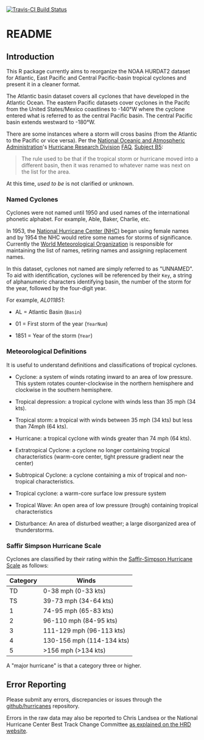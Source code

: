 [![Travis-CI Build Status](https://travis-ci.org/timtrice/HURDAT.svg?branch=master)](https://travis-ci.org/timtrice/HURDAT)

# README

## Introduction

This R package currently aims to reorganize the NOAA HURDAT2 dataset for Atlantic, East Pacific and Central Pacific-basin tropical cyclones and present it in a cleaner format.

The Atlantic basin dataset covers all cyclones that have developed in the Atlantic Ocean. The eastern Pacific datasets cover cyclones in the Pacifc from the United States/Mexico coastlines to -140&deg;W where the cyclone entered what is referred to as the central Pacific basin. The central Pacific basin extends westward to -180&deg;W.

There are some instances where a storm will cross basins (from the Atlantic to the Pacific or vice versa). Per the [National Oceanic and Atmospheric Administration](http://www.noaa.gov)'s [Hurricane Research Division](http://www.aoml.noaa.gov/hrd/) [FAQ](http://www.aoml.noaa.gov/hrd/tcfaq/tcfaqHED.html), [Subject B5](http://www.aoml.noaa.gov/hrd/tcfaq/B5.html):

> The rule used to be that if the tropical storm or hurricane moved into a different basin, then it was renamed to whatever name was next on the list for the area.

At this time, *used to be* is not clarified or unknown.

### Named Cyclones

Cyclones were not named until 1950 and used names of the international phonetic alphabet. For example, Able, Baker, Charlie, etc.

In 1953, the [National Hurricane Center (NHC)](http://www.nhc.noaa.gov) began using female names and by 1954 the NHC would retire some names for storms of significance. Currently the [World Meteorological Organization](http://www.wmo.int/pages/prog/www/tcp/Storm-naming.html) is responsible for maintaining the list of names, retiring names and assigning replacement names.

In this dataset, cyclones not named are simply referred to as "UNNAMED". To aid with identification, cyclones will be referenced by their `Key`, a string of alphanumeric characters identifying basin, the number of the storm for the year, followed by the four-digit year.

For example, *AL011851*:

* AL = Atlantic Basin (`Basin`)

* 01 = First storm of the year (`YearNum`)

* 1851 = Year of the storm (`Year`)

### Meteorological Definitions

It is useful to understand definitions and classifications of tropical cyclones.

- Cyclone: a system of winds rotating inward to an area of low pressure. This system rotates counter-clockwise in the northern hemisphere and clockwise in the southern hemisphere.

- Tropical depression: a tropical cyclone with winds less than 35 mph (34 kts).

- Tropical storm: a tropical  with winds between 35 mph (34 kts) but less than 74mph (64 kts).

- Hurricane: a tropical cyclone with winds greater than 74 mph (64 kts).

- Extratropical Cyclone: a cyclone no longer containing tropical characteristics (warm-core center, tight pressure gradient near the center)

- Subtropical Cyclone: a cyclone containing a mix of tropical and non-tropical characteristics.

- Tropical cyclone: a warm-core surface low pressure system

- Tropical Wave: An open area of low pressure (trough) containing tropical characteristics

- Disturbance: An area of disturbed weather; a large disorganized area of thunderstorms.

### Saffir Simpson Hurricane Scale

Cyclones are classified by their rating within the [Saffir-Simpson Hurricane Scale](https://en.wikipedia.org/wiki/Saffir%E2%80%93Simpson_hurricane_wind_scale) as follows:

Category | Winds
-------- | ------
TD       | 0-38 mph (0-33 kts)
TS       | 39-73 mph (34-64 kts)
1        | 74-95 mph (65-83 kts)
2        | 96-110 mph (84-95 kts)
3        | 111-129 mph (96-113 kts)
4        | 130-156 mph (114-134 kts)
5        | >156 mph (>134 kts)

A "major hurricane" is that a category three or higher.

## Error Reporting

Please submit any errors, discrepancies or issues through the [github/hurricanes](https://github.com/timtrice/Hurricanes/issues) repository.

Errors in the raw data may also be reported to Chris Landsea or the National Hurricane Center Best Track Change Committee [as explained on the HRD website](http://www.aoml.noaa.gov/hrd/hurdat/submit_re-analysis.html).
